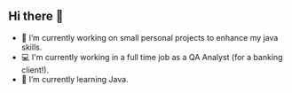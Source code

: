 ## Hi there 👋

- 🔭 I’m currently working on small personal projects to enhance my java skills.
- 💻 I'm currently working in a full time job as a QA Analyst (for a banking client!).
- 🌱 I’m currently learning Java.
<!--
- 👯 I’m looking to collaborate on ...
- 🤔 I’m looking for help with ...
- 💬 Ask me about ...
- 📫 How to reach me: ...
- ⚡ Fun fact: ...
